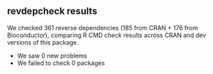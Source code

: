 ## revdepcheck results

We checked 361 reverse dependencies (185 from CRAN + 176 from Bioconductor), comparing R CMD check results across CRAN and dev versions of this package.

 * We saw 0 new problems
 * We failed to check 0 packages


